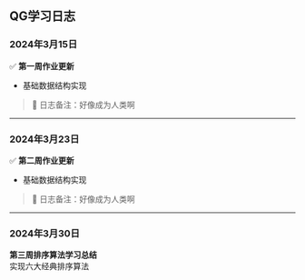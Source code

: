 ## QG学习日志

### 2024年3月15日  
✅ **第一周作业更新**  
- 基础数据结构实现  
> 📌 日志备注：好像成为人类啊  
---
### 2024年3月23日  
✅ **第二周作业更新**  
- 基础数据结构实现  
> 📌 日志备注：好像成为人类啊  
---
### 2024年3月30日  
**第三周排序算法学习总结**  
实现六大经典排序算法  
